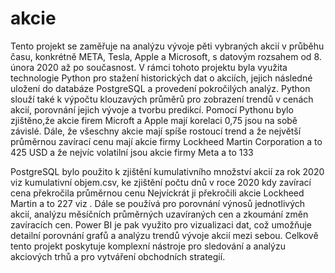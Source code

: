 # akcie
Tento projekt se zaměřuje na analýzu vývoje pěti vybraných akcií v průběhu času, konkrétně META, Tesla, Apple a Microsoft, s datovým rozsahem od 8. února 2020 až po současnost. V rámci tohoto projektu byla využita technologie Python pro stažení historických dat o akciích, jejich následné uložení do databáze PostgreSQL a provedení pokročilých analýz. Python slouží také k výpočtu klouzavých průměrů pro zobrazení trendů v cenách akcií, porovnání jejich vývoje a tvorbu predikcí. Pomocí Pythonu bylo zjištěno,že akcie firem Microft a Apple mají korelaci 0,75 jsou na sobě závislé. Dále, že všeschny akcie mají spíše rostoucí trend a že největší průměrnou zavírací cenu mají akcie firmy Lockheed Martin Corporation a to 425 USD a že nejvíc volatilní jsou akcie firmy Meta a to 133

PostgreSQL bylo  použito  k zjištění kumulativního množství akcií za rok 2020 viz kumulativní objem.csv, ke zjištění počtu dnů v roce 2020 kdy zavírací cena překročila průměrnou cenu Nejvíckrát ji překročili akcie Lockheed Martin a to 227 viz . Dále se používá pro porovnání výnosů jednotlivých akcií, analýzu měsíčních průměrných uzavíraných cen a zkoumání změn zavíracích cen. Power BI je pak využito pro vizualizaci dat, což umožňuje detailní porovnání grafů a analýzu trendů vývoje akcií mezi sebou. Celkově tento projekt poskytuje komplexní nástroje pro sledování a analýzu akciových trhů a pro vytváření obchodních strategií.
